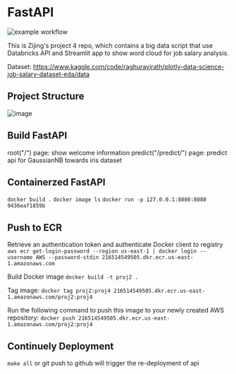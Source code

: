 # FastAPI

![example workflow](https://github.com/nogibjj/Zijing-codespcase/actions/workflows/main.yml/badge.svg)

This is Zijing's project 4 repo, which contains a big data script that use Databricks API and Streamlit app to show word cloud for job salary analysis. 

Dataset: https://www.kaggle.com/code/raghurayirath/plotly-data-science-job-salary-dataset-eda/data

## Project Structure
![image](https://github.com/463548483/Zijing-proj4/blob/main/proj4.png)

## Build FastAPI
root("/") page: show welcome information
predict("/predict/") page: predict api for GaussianNB towards iris dataset

## Containerzed FastAPI
`docker build .`
`docker image ls`
`docker run -p 127.0.0.1:8080:8080  9436eaf1859b`

## Push to ECR
Retrieve an authentication token and authenticate Docker client to registry
`aws ecr get-login-password --region us-east-1 | docker login --username AWS --password-stdin 216514549505.dkr.ecr.us-east-1.amazonaws.com`

Build Docker image
`docker build -t proj2 .`

Tag image:
`docker tag proj2:proj4 216514549505.dkr.ecr.us-east-1.amazonaws.com/proj2:proj4`

Run the following command to push this image to your newly created AWS repository:
`docker push 216514549505.dkr.ecr.us-east-1.amazonaws.com/proj2:proj4`

## Continuely Deployment
`make all` or git push to github will trigger the re-deployment of api
